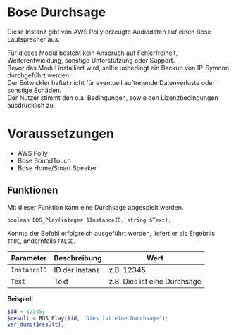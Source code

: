 # Bose Durchsage

Diese Instanz gibt von AWS Polly erzeugte Audiodaten auf einen Bose Lautsprecher aus.

Für dieses Modul besteht kein Anspruch auf Fehlerfreiheit, Weiterentwicklung, sonstige Unterstützung oder Support.  
Bevor das Modul installiert wird, sollte unbedingt ein Backup von IP-Symcon durchgeführt werden.  
Der Entwickler haftet nicht für eventuell auftretende Datenverluste oder sonstige Schäden.  
Der Nutzer stimmt den o.a. Bedingungen, sowie den Lizenzbedingungen ausdrücklich zu. 

# Voraussetzungen

- AWS Polly
- Bose SoundTouch
- Bose Home/Smart Speaker

## Funktionen

Mit dieser Funktion kann eine Durchsage abgespielt werden.

```text
boolean BDS_Play(integer $InstanceID, string $Text);
```

Konnte der Befehl erfolgreich ausgeführt werden, liefert er als Ergebnis `TRUE`, andernfalls `FALSE`.

| Parameter    | Beschreibung   | Wert                         |
|--------------|----------------|------------------------------|
| `InstanceID` | ID der Instanz | z.B. 12345                   |
| `Text`       | Text           | z.B. Dies ist eine Durchsage |


**Beispiel:**

```php
$id = 12345;
$result = BDS_Play($id, 'Dies ist eine Durchsage');
var_dump($result);
```